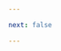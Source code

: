 ```yaml
---

next: false

---
```




<BlogInfo id="733" title="9.文件的目录的创建" author="白日梦想猿" pv=0 read_times=0 pre_cost_time="0分0秒" category="文件" tag_list="['文件']" create_time="2020.06.11 20:57:56" update_time="2023.10.15 14:40:06" />

```python

```



<ActionBox />
